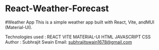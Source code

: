 # React-Weather-Forecast
#Weather App 
This is a simple weather app built with React, Vite, andMUI (Material-UI).

Technologies used : REACT 
VITE 
MATERIAL-UI 
HTML 
JAVASCRIPT 
CSS 
Author : Subhrajit Swain 
Email: subhrajitswain1678@gmail.com
